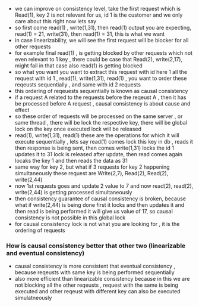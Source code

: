 - we can improve on consistency level, take the first request which is Read(1), key 2 is not relevant for us, id 1 is the customer and we only care about this right now lets say
- so first come read(1) , write(1,31), then read(1) output you are expecting, read(1) = 21, write(31), then read(1) =  31, this is what we want
- in case linearizability, we will see the first request will be blocker for all other requests
- for example final read(1) , is getting blocked by other requests which not even relevant to 1 key , there could be case that Read(2), write(2,17), might fail in that case also read(1) is getting blocked
- so what you want you want to extract this request with id here 1 all the request with id 1 , read(1), write(1,31), read(1) , you want to order these reqeusts sequentially , and same with id 2 requests
- this ordering of reqeuests sequentially is known as causal consistency
- if a request A related to the requests before the reqeust A , then  it has be processed before A request , causal consistency is about cause and effect
- so these order of requests will be processed on the same server , or same thread , there will be lock the respective key, there will be global lock on the key once executed lock will be released
- read(1), write(1,31), read(1) these are the operations for which it will execute sequentially , lets say read(1) comes lock this key in db , reads it then response is being sent, then comes write(1,31) locks the id 1 updates it to 31 lock is released after update, then read comes again locaks the key 1 and then reads the data as 31
- same way for key 2, but what if 3 requests for key 2 happening simultaneously these request are Write(2,7), Read(2), Read(2), write(2,44)
- now 1st requests goes and update 2 value to 7 and now read(2), read(2), write(2,44) is getting processed simultaneously
- then consistency guarantee of causal consistency is broken, because what if write(2,44) is being done first it locks and then updates it  and then read is being performed it will give us value of 17, so causal consistency is not possible in this global lock
- for causal consistency lock is not what you are looking for , it is the ordering of requests

### How is causal consistency better that other two (linearizable and eventual consistency)
- causal consistency is more consistent that eventual consistency , because reqeusts with same key is being performed sequentially
- also more efficient than linearizable consistency because in this we are not blocking all the other reqeusts , request with the same is being executed and other reqeust with different key can also be executed simulatneously
